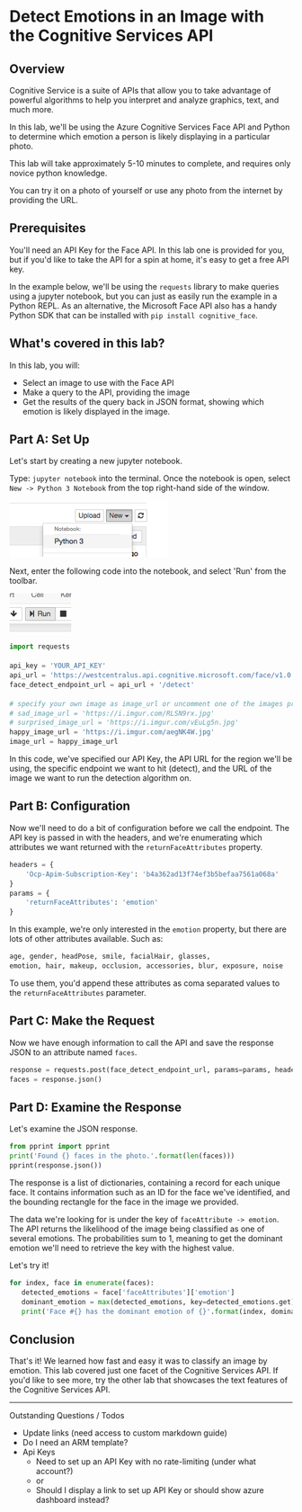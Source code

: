 # Detect Emotions in an Image with the Cognitive Services API 

## Overview

Cognitive Service is a suite of APIs that allow you to take advantage of powerful algorithms to help you interpret and analyze graphics, text, and much more. 

In this lab, we'll be using the Azure Cognitive Services Face API and Python to determine which emotion a person is likely displaying in a particular photo. 

This lab will take approximately 5-10 minutes to complete, and requires only novice python knowledge.

You can try it on a photo of yourself or use any photo from the internet by providing the URL.

## Prerequisites

You'll need an API Key for the Face API. In this lab one is provided for you, but if you'd like to take the API for a spin at home, it's easy to get a free API key.

In the example below, we'll be using the `requests` library to make queries using a jupyter notebook, but you can just as easily run the example in a Python REPL. As an alternative, the Microsoft Face API also has a handy Python SDK that can be installed with `pip install cognitive_face`.


## What's covered in this lab?

In this lab, you will:

* Select an image to use with the Face API
* Make a query to the API, providing the image
* Get the results of the query back in JSON format, showing which emotion is likely displayed in the image.

## Part A: Set Up

Let's start by creating a new jupyter notebook. 

Type: `jupyter notebook` into the terminal. Once the notebook is open, select `New -> Python 3 Notebook` from the top right-hand side of the window. 

![Create Jupyter Notebook](images/create-notebook.png)

Next, enter the following code into the notebook, and select 'Run' from the toolbar.

![Run Jupyter Notebook](images/run-notebook.png)

```python
import requests

api_key = 'YOUR_API_KEY'
api_url = 'https://westcentralus.api.cognitive.microsoft.com/face/v1.0'  # or your region, if different.
face_detect_endpoint_url = api_url + '/detect'

# specify your own image as image_url or uncomment one of the images provided below
# sad_image_url = 'https://i.imgur.com/RLSN9rx.jpg'
# surprised_image_url = 'https://i.imgur.com/vEuLg5n.jpg'
happy_image_url = 'https://i.imgur.com/aegNK4W.jpg'
image_url = happy_image_url

```

In this code, we've specified our API Key, the API URL for the region we'll be using, the specific endpoint we want to hit (detect), and the URL of the image we want to run the detection algorithm on. 

## Part B: Configuration

Now we'll need to do a bit of configuration before we call the endpoint. The API key is passed in with the headers, and we're enumerating which attributes we want returned with the `returnFaceAttributes` property.

```python
headers = {
    'Ocp-Apim-Subscription-Key': 'b4a362ad13f74ef3b5befaa7561a068a'
}
params = {
    'returnFaceAttributes': 'emotion'
}
```
In this example, we're only interested in the `emotion` property, but there are lots of other attributes available. Such as:

```python
age, gender, headPose, smile, facialHair, glasses, 
emotion, hair, makeup, occlusion, accessories, blur, exposure, noise
```

To use them, you'd append these attributes as coma separated values to the `returnFaceAttributes` parameter.

## Part C: Make the Request

Now we have enough information to call the API and save the response JSON to an attribute named `faces`.

```python
response = requests.post(face_detect_endpoint_url, params=params, headers=headers, json={'url': image_url})
faces = response.json()
```

## Part D: Examine the Response

Let's examine the JSON response.

```python
from pprint import pprint
print('Found {} faces in the photo.'.format(len(faces)))
pprint(response.json())
```

The response is a list of dictionaries, containing a record for each unique face. It contains information such as an ID for the face we've identified, and the bounding rectangle for the face in the image we provided.

The data we're looking for is under the key of `faceAttribute -> emotion`. The API returns the likelihood of the image being classified as one of several emotions. The probabilities sum to 1, meaning to get the dominant emotion we'll need to retrieve the key with the highest value.

Let's try it!

```python
for index, face in enumerate(faces):
   detected_emotions = face['faceAttributes']['emotion']
   dominant_emotion = max(detected_emotions, key=detected_emotions.get)
   print('Face #{} has the dominant emotion of {}'.format(index, dominant_emotion))
```

## Conclusion

That's it! We learned how fast and easy it was to classify an image by emotion. 
This lab covered just one facet of the Cognitive Services API. If you'd like to see more, try the other lab that showcases the text features of the Cognitive Services API. 

---

Outstanding Questions / Todos

- Update links (need access to custom markdown guide)
- Do I need an ARM template?
- Api Keys
	- Need to set up an API Key with no rate-limiting (under what account?)
	- or
	- Should I display a link to set up API Key or should show azure dashboard instead?
